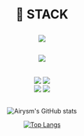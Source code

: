 <div align="center">

  # 🧱     STACK
  <!--JAVA-->
  ## <img src="https://img.shields.io/badge/JAVA-3776AB?style=flat-square&logo=JAVA&logoColor=white"/>
  <!--SpringBoot-->
  ## <img src="https://img.shields.io/badge/SPRINGBOOT-6DB33F?style=flat-square&logo=SpringBoot&logoColor=white"/>
  <br/>
  <!--JPA-->
  <img src="https://img.shields.io/badge/JPA-003087?style=flat-square&logo=JPA&logoColor=white"/>
  <!--MySQL-->
  <img src="https://img.shields.io/badge/MySQL-4479A1?style=flat-square&logo=MySQL&logoColor=white"/>
  <br/>
  <!--GIT-->
  <img src="https://img.shields.io/badge/GIT-F05032?style=flat-square&logo=Git&logoColor=white"/>
  <!--AMAZON EC2-->
  <img src="https://img.shields.io/badge/Amazon EC2-FF9900?style=flat-square&logo=Amazon EC2&logoColor=white"/>
  
  <br/>
  <br/>
  
  ![Airysm's GitHub stats](https://github-readme-stats.vercel.app/api?username=Airysm&theme=jolly&show_icons=true)

  [![Top Langs](https://github-readme-stats.vercel.app/api/top-langs/?username=Airysm&layout=donut)](https://github.com/anuraghazra/github-readme-stats)
</div>

<!--
**Airysm/Airysm** is a ✨ _special_ ✨ repository because its `README.md` (this file) appears on your GitHub profile.

Here are some ideas to get you started:

- 🔭 I’m currently working on ...
- 🌱 I’m currently learning ...
- 👯 I’m looking to collaborate on ...
- 🤔 I’m looking for help with ...
- 💬 Ask me about ...
- 📫 How to reach me: ...
- 😄 Pronouns: ...
- ⚡ Fun fact: ...
-->
